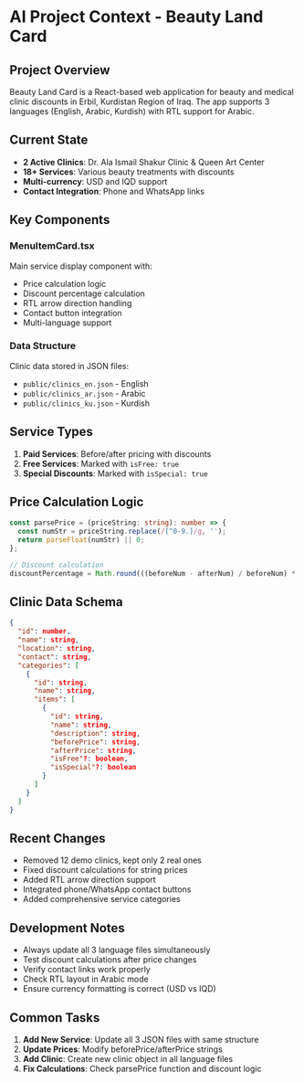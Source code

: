 # AI Project Context - Beauty Land Card

## Project Overview
Beauty Land Card is a React-based web application for beauty and medical clinic discounts in Erbil, Kurdistan Region of Iraq. The app supports 3 languages (English, Arabic, Kurdish) with RTL support for Arabic.

## Current State
- **2 Active Clinics**: Dr. Ala Ismail Shakur Clinic & Queen Art Center
- **18+ Services**: Various beauty treatments with discounts
- **Multi-currency**: USD and IQD support
- **Contact Integration**: Phone and WhatsApp links

## Key Components

### MenuItemCard.tsx
Main service display component with:
- Price calculation logic
- Discount percentage calculation
- RTL arrow direction handling
- Contact button integration
- Multi-language support

### Data Structure
Clinic data stored in JSON files:
- `public/clinics_en.json` - English
- `public/clinics_ar.json` - Arabic  
- `public/clinics_ku.json` - Kurdish

## Service Types
1. **Paid Services**: Before/after pricing with discounts
2. **Free Services**: Marked with `isFree: true`
3. **Special Discounts**: Marked with `isSpecial: true`

## Price Calculation Logic
```typescript
const parsePrice = (priceString: string): number => {
  const numStr = priceString.replace(/[^0-9.]/g, '');
  return parseFloat(numStr) || 0;
};

// Discount calculation
discountPercentage = Math.round(((beforeNum - afterNum) / beforeNum) * 100);
```

## Clinic Data Schema
```json
{
  "id": number,
  "name": string,
  "location": string,
  "contact": string,
  "categories": [
    {
      "id": string,
      "name": string,
      "items": [
        {
          "id": string,
          "name": string,
          "description": string,
          "beforePrice": string,
          "afterPrice": string,
          "isFree"?: boolean,
          "isSpecial"?: boolean
        }
      ]
    }
  ]
}
```

## Recent Changes
- Removed 12 demo clinics, kept only 2 real ones
- Fixed discount calculations for string prices
- Added RTL arrow direction support
- Integrated phone/WhatsApp contact buttons
- Added comprehensive service categories

## Development Notes
- Always update all 3 language files simultaneously
- Test discount calculations after price changes
- Verify contact links work properly
- Check RTL layout in Arabic mode
- Ensure currency formatting is correct (USD vs IQD)

## Common Tasks
1. **Add New Service**: Update all 3 JSON files with same structure
2. **Update Prices**: Modify beforePrice/afterPrice strings
3. **Add Clinic**: Create new clinic object in all language files
4. **Fix Calculations**: Check parsePrice function and discount logic